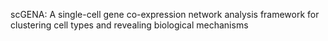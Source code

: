 scGENA: A single-cell gene co-expression network analysis framework for clustering cell types and revealing biological mechanisms


